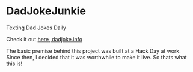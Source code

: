 # DadJokeJunkie
Texting Dad Jokes Daily

Check it out [here, dadjoke.info](http://dadjoke.info/)

The basic premise behind this project was built at a Hack Day at work.  Since then, I decided that it was worthwhile to make it live.  So thats what this is!
